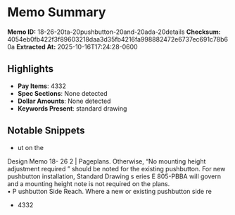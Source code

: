 # Memo Summary

**Memo ID:** 18-26-20ta-20pushbutton-20and-20ada-20details
**Checksum:** 4054eb0fb422f3f89603218daa3d35fb4216fa998882472e6737ec691c78b60a
**Extracted At:** 2025-10-16T17:24:28-0600

## Highlights
- **Pay Items**: 4332
- **Spec Sections**: None detected
- **Dollar Amounts**: None detected
- **Keywords Present**: standard drawing

## Notable Snippets
- ut on the 

Design Memo 18- 26 2 | Pageplans.  Otherwise, “No mounting height adjustment required ” should be noted for the existing 
pushbutton.  For new pushbutton installation, Standard Drawing s eries E 805-PBBA will 
govern and a mounting height note is not  required on the plans.   
• P
ushbutton Side Reach.  Where a new or  existing pushbutton side re
- 4332